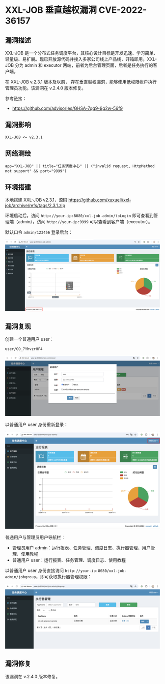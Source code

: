 # XXL-JOB 垂直越权漏洞 CVE-2022-36157

## 漏洞描述

XXL-JOB 是一个分布式任务调度平台，其核心设计目标是开发迅速、学习简单、轻量级、易扩展。现已开放源代码并接入多家公司线上产品线，开箱即用。XXL-JOB 分为 admin 和 executor 两端，前者为后台管理页面，后者是任务执行的客户端。

在 XXL-JOB v.2.3.1 版本及以前， 存在垂直越权漏洞，能够使用低权限帐户执行管理员功能。该漏洞在 v.2.4.0 版本修复。

参考链接：

- https://github.com/advisories/GHSA-7qq9-9g2w-56f9

## 漏洞影响

```
XXL-JOB <= v2.3.1
```

## 网络测绘

```
app="XXL-JOB" || title="任务调度中心" || ("invalid request, HttpMethod not support" && port="9999")
```

## 环境搭建

本地搭建 XXL-JOB v2.3.1，源码 https://github.com/xuxueli/xxl-job/archive/refs/tags/2.3.1.zip

环境启动后，访问 `http://your-ip:8080/xxl-job-admin/toLogin` 即可查看到管理端（admin），访问 `http://your-ip:9999` 可以查看到客户端（executor）。

默认口令 `admin/123456` 登录后台：

![](images/XXL-JOB%20默认%20accessToken%20身份绕过漏洞/image-20241112174933070.png)

## 漏洞复现

创建一个普通用户 user：

```
user/GO_7YhvzrHF4
```

![](images/XXL-JOB%20垂直越权漏洞%20CVE-2022-36157/image-20241113085305599.png)

以普通用户 user 身份重新登录：

![](images/XXL-JOB%20垂直越权漏洞%20CVE-2022-36157/image-20241113085718183.png)

普通用户与管理员用户导航栏：

- 管理员用户 admin：运行报表、任务管理、调度日志、执行器管理、用户管理、使用教程
- 普通用户 user：运行报表、任务管理、调度日志、使用教程

以普通用户 user 身份直接访问 `http://your-ip:8080/xxl-job-admin/jobgroup`，即可获取执行器管理权限：

![](images/XXL-JOB%20垂直越权漏洞%20CVE-2022-36157/image-20241113090022721.png)

## 漏洞修复

该漏洞在 v.2.4.0 版本修复。
